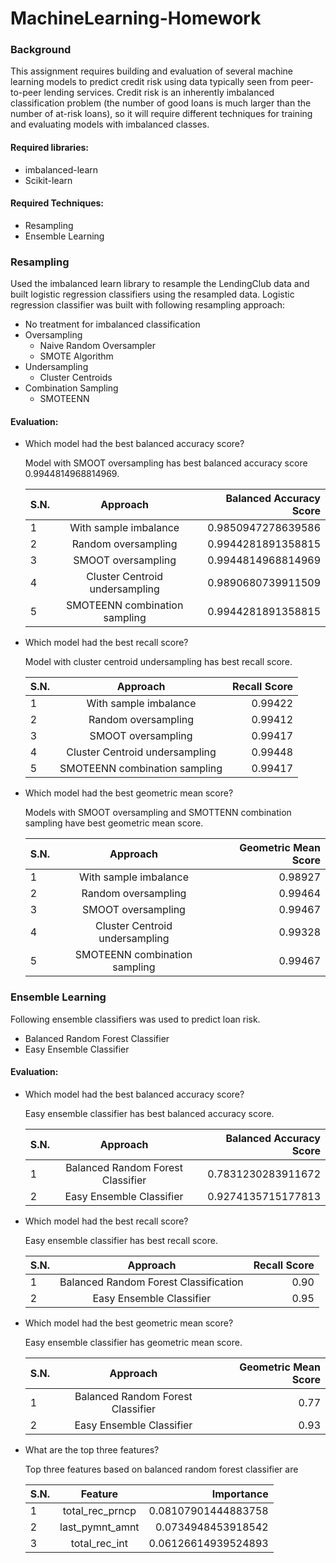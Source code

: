 # MachineLearning-Homework
### Background
This assignment requires building and evaluation of several machine learning models to predict credit risk using data typically seen from peer-to-peer lending services. Credit risk is an inherently imbalanced classification problem (the number of good loans is much larger than the number of at-risk loans), so it will require different techniques for training and evaluating models with imbalanced classes. 

#### Required libraries:
- imbalanced-learn
- Scikit-learn

#### Required Techniques:
- Resampling
- Ensemble Learning

### Resampling

Used the imbalanced learn library to resample the LendingClub data and built logistic regression classifiers using the resampled data. Logistic regression classifier was built with following resampling approach:
- No treatment for imbalanced classification
- Oversampling 
  - Naive Random Oversampler
  - SMOTE Algorithm
- Undersampling
  - Cluster Centroids
- Combination Sampling
  - SMOTEENN

#### Evaluation:
- Which model had the best balanced accuracy score?

  Model with SMOOT oversampling has best balanced accuracy score 0.9944814968814969.

   |S.N.|Approach|Balanced Accuracy Score|
   |:---|:-----:|-------------:|
   |1|With sample imbalance|0.9850947278639586|
   |2|Random oversampling|0.9944281891358815|
   |3|SMOOT oversampling|0.9944814968814969|
   |4|Cluster Centroid undersampling|0.9890680739911509|
   |5|SMOTEENN combination sampling|0.9944281891358815|

- Which model had the best recall score?

  Model with cluster centroid undersampling has best recall score.

   |S.N.|Approach|Recall Score|
   |:---|:-----:|-------------:|
   |1|With sample imbalance|0.99422|
   |2|Random oversampling|0.99412|
   |3|SMOOT oversampling|0.99417|
   |4|Cluster Centroid undersampling|0.99448|
   |5|SMOTEENN combination sampling|0.99417|
   
- Which model had the best geometric mean score?

  Models with SMOOT oversampling and SMOTTENN combination sampling have best geometric mean score.

   |S.N.|Approach|Geometric Mean Score|
   |:---|:-----:|-------------:|
   |1|With sample imbalance|0.98927|
   |2|Random oversampling|0.99464|
   |3|SMOOT oversampling|0.99467|
   |4|Cluster Centroid undersampling|0.99328|
   |5|SMOTEENN combination sampling|0.99467|

### Ensemble Learning
Following ensemble classifiers was used to predict loan risk. 
- Balanced Random Forest Classifier
- Easy Ensemble Classifier

#### Evaluation:
- Which model had the best balanced accuracy score?

  Easy ensemble classifier has best balanced accuracy score.

   |S.N.|Approach|Balanced Accuracy Score|
   |:---|:-----:|-------------:|
   |1|Balanced Random Forest Classifier|0.7831230283911672|
   |2|Easy Ensemble Classifier|0.9274135715177813|
   
- Which model had the best recall score?

  Easy ensemble classifier has best recall score.

   |S.N.|Approach|Recall Score|
   |:---|:-----:|-------------:|
   |1|Balanced Random Forest Classification|0.90|
   |2|Easy Ensemble Classifier|0.95|
   
- Which model had the best geometric mean score?

  Easy ensemble classifier has geometric mean score.

   |S.N.|Approach|Geometric Mean Score|
   |:---|:-----:|-------------:|
   |1|Balanced Random Forest Classifier|0.77|
   |2|Easy Ensemble Classifier|0.93|
   
- What are the top three features?

  Top three features based on balanced random forest classifier are 
   
   |S.N.|Feature|Importance|
   |:---|:-----:|-------------:|
   |1|total_rec_prncp|0.08107901444883758|
   |2|last_pymnt_amnt|0.0734948453918542|
   |3|total_rec_int|0.06126614939524893|
